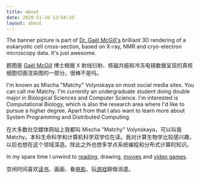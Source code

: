 ```yaml
---
title: about
date: 2020-11-16 13:54:33
layout: about
---
```


The banner picture is part of [Dr. Gaël McGill's](https://bcmp.hms.harvard.edu/faculty-staff/gael-mcgill) brilliant 3D rendering of a eukaryotic cell cross-section, based on X-ray, NMR and cryo-electron microscopy data. It's just awesome.

题图是 [Gaël McGill](https://bcmp.hms.harvard.edu/faculty-staff/gael-mcgill) 博士根据 X 射线衍射、核磁共振和冷冻电镜数据呈现的真核细胞切面渲染图的一部分。很棒不是吗。

I'm known as Mischa "Matchy" Volynskaya on most social media sites. You can call me Matchy. I'm currently an undergraduate student doing double major in Biological Sciences and Computer Science. I'm interested is Computational Biology, which is also the research area where I'd like to pursue a higher degree. Apart from that I also want to learn more about System Programming and Distributed Computing.

在大多数社交媒体网站上我都叫 Mischa "Matchy" Volynskaya，可以叫我 Matchy。本科生命科学和计算机科学双学位在读。我对计算生物学比较感兴趣，以后也想在这个领域深造。除此之外也想多学点系统编程和分布式计算的知识。

In my spare time I unwind to [reading](/books), drawing, [movies](/movies) and [video games](/games).

空闲时间喜欢[读书](/books)、画画、看[电影](/movies)、玩[游戏](/games)聊做消遣。
